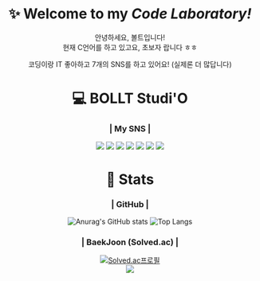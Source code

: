 <div align="center">

# ✨ Welcome to my *Code Laboratory!*  
안녕하세요, 볼트입니다!  
현재 C언어를 하고 있고요, 초보자 랍니다 ㅎㅎ

코딩이랑 IT 좋아하고 7개의 SNS를 하고 있어요!
(실제론 더 많답니다)

# 💻 BOLLT Studi'O
### | My SNS |
<p>
<a href="https://bollt.tistory.com" target="_blank"><img src="https://img.shields.io/badge/-Tistory-lightgrey?style=flat-square&logo=tistory&logocolor=white"/></a>
<a href="https://blog.naver.com/dnil4" target="_blank"><img src="https://img.shields.io/badge/-Naver%20Blog-green?style=flat-square&logo=naver&logocolor=white"/></a>
<a href="https://www.youtube.com/channel/UCA-5RGnzDV2rskwBk241u3A" target="_blank"><img src="https://img.shields.io/badge/-YouTube-red?style=flat-square&logo=youtube&logocolor=red"/></a>
<a href="https://www.twitch.tv/bollt40" target="_blank"><img src="https://img.shields.io/badge/-Twitch-blueviolet?style=flat-square&logo=twitch&logocolor=white"/></a>
<a href="https://twitter.com/BOLLT44" target="_blank"><img src="https://img.shields.io/badge/-Twitter-blue?style=flat-square&logo=twitter&logocolor=white"/></a>
<a href="https://post.naver.com/dnil4" target="_blank"><img src="https://img.shields.io/badge/-Naver%20Post-brightgreen?style=flat-square&logo=naver&logocolor=white"/></a>
<a href="https://discord.gg/35hGybhC2Y" target="_blank"><img src="https://img.shields.io/badge/-Discord-grey?style=flat-square&logo=discord&logocolor=white"/></a>
</p>

 # 📑 Stats
### | GitHub |

![Anurag's GitHub stats](https://github-readme-stats.vercel.app/api?username=BOLLT44&show_icons=true&theme=radical)
![Top Langs](https://github-readme-stats.vercel.app/api/top-langs/?username=BOLLT44&layout=compact&theme=tokyonight)

### | BaekJoon (Solved.ac) |
[![Solved.ac프로필](http://mazassumnida.wtf/api/v2/generate_badge?boj=bollt44)](https://solved.ac/{bollt44})  
<img src="http://mazandi.herokuapp.com/api?handle=bollt44&theme=dark"/>
 
</div>
